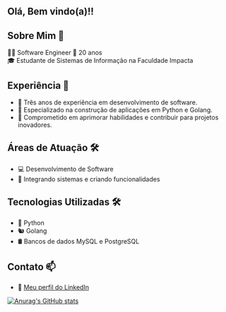 
## Olá, Bem vindo(a)!!

## Sobre Mim 🚀
👨‍💻 Software Engineer
🎂 20 anos  
🎓 Estudante de Sistemas de Informação na Faculdade Impacta 

## Experiência 💼
- 📆 Três anos de experiência em desenvolvimento de software.
- 🔧 Especializado na construção de aplicações em Python e Golang.
- 🌟 Comprometido em aprimorar habilidades e contribuir para projetos inovadores.

## Áreas de Atuação 🛠️
- 💻 Desenvolvimento de Software
- 🧠 Integrando sistemas e criando funcionalidades

## Tecnologias Utilizadas 🛠️
- 🐍 Python
- 🐿️ Golang
- 🛢️ Bancos de dados MySQL e PostgreSQL

## Contato 📫
- 💼  [Meu perfil do LinkedIn](https://www.linkedin.com/in/gabriel-andrade-b98986211/)


[![Anurag's GitHub stats](https://github-readme-stats.vercel.app/api?username=Gabriel-Yuzo&theme=dark)](https://github.com/Gabriel-Yuzo/github-readme-stats)

